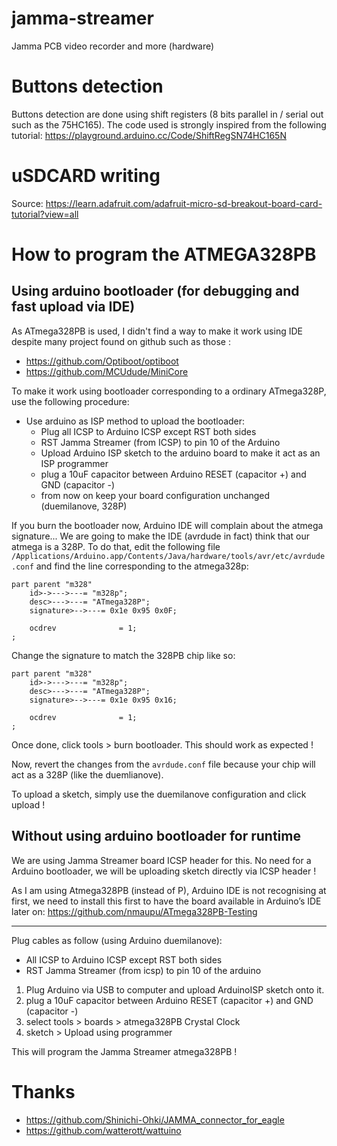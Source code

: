# jamma-streamer

Jamma PCB video recorder and more (hardware)

# Buttons detection

Buttons detection are done using shift registers (8 bits parallel in / serial out such as the 75HC165).
The code used is strongly inspired from the following tutorial:
https://playground.arduino.cc/Code/ShiftRegSN74HC165N

# uSDCARD writing

Source:
https://learn.adafruit.com/adafruit-micro-sd-breakout-board-card-tutorial?view=all

# How to program the ATMEGA328PB

## Using arduino bootloader (for debugging and fast upload via IDE)

As ATmega328PB is used, I didn't find a way to make it work using IDE despite many project found on github such as those :
- https://github.com/Optiboot/optiboot
- https://github.com/MCUdude/MiniCore

To make it work using bootloader corresponding to a ordinary ATmega328P, use the following procedure:
- Use arduino as ISP method to upload the bootloader:
  - Plug all ICSP to Arduino ICSP except RST both sides
  - RST Jamma Streamer (from ICSP) to pin 10 of the Arduino
  - Upload Arduino ISP sketch to the arduino board to make it act as an ISP programmer
  - plug a 10uF capacitor between Arduino RESET (capacitor +) and GND (capacitor -)
  - from now on keep your board configuration unchanged (duemilanove, 328P)

If you burn the bootloader now, Arduino IDE will complain about the atmega signature...
We are going to make the IDE (avrdude in fact) think that our atmega is a 328P.
To do that, edit the following file `/Applications/Arduino.app/Contents/Java/hardware/tools/avr/etc/avrdude.conf` and find the line corresponding to the atmega328p:
```
part parent "m328"
    id>->--->---= "m328p";
    desc>--->---= "ATmega328P";
    signature>-->---= 0x1e 0x95 0x0F;

    ocdrev              = 1;
;
```

Change the signature to match the 328PB chip like so:
```
part parent "m328"
    id>->--->---= "m328p";
    desc>--->---= "ATmega328P";
    signature>-->---= 0x1e 0x95 0x16;

    ocdrev              = 1;
;
```

Once done, click tools > burn bootloader. This should work as expected !

Now, revert the changes from the `avrdude.conf` file because your chip will act as a 328P (like the duemlianove).

To upload a sketch, simply use the duemilanove configuration and click upload !

## Without using arduino bootloader for runtime
We are using Jamma Streamer board ICSP header for this.
No need for a Arduino bootloader, we will be uploading sketch directly via ICSP header !

As I am using Atmega328PB (instead of P), Arduino IDE is not recognising at first, we need to install this first to have the board available in Arduino’s IDE later on:
https://github.com/nmaupu/ATmega328PB-Testing

---

Plug cables as follow (using Arduino duemilanove):

- All ICSP to Arduino ICSP except RST both sides
- RST Jamma Streamer (from icsp) to pin 10 of the arduino

1) Plug Arduino via USB to computer and upload ArduinoISP sketch onto it.
2) plug a 10uF capacitor between Arduino RESET (capacitor +) and GND (capacitor -)
3) select tools > boards > atmega328PB Crystal Clock
4) sketch > Upload using programmer

This will program the Jamma Streamer atmega328PB !

# Thanks

- https://github.com/Shinichi-Ohki/JAMMA_connector_for_eagle
- https://github.com/watterott/wattuino
